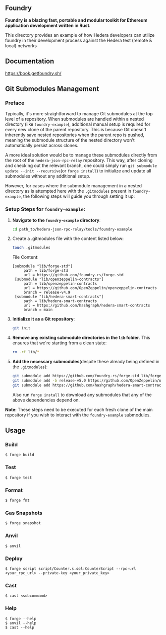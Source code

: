 ## Foundry

**Foundry is a blazing fast, portable and modular toolkit for Ethereum application development written in Rust.**

This directory provides an example of how Hedera developers can utilize foundry in their development process against the Hedera test (remote & local) networks

## Documentation

https://book.getfoundry.sh/

## Git Submodules Management

### Preface

Typically, it's more straightforward to manage Git submodules at the top level of a repository. When submodules are handled within a nested directory (like `foundry-example`), additional manual setup is required for every new clone of the parent repository. This is because Git doesn't inherently save nested repositories when the parent repo is pushed, meaning the submodule structure of the nested directory won't automatically persist across clones.

A more ideal solution would be to manage these submodules directly from the root of the `hedera-json-rpc-relay` repository. This way, after cloning and checking out the relevant branch, one could simply run `git submodule update --init --recursive`(or `forge install`) to initialize and update all submodules without any additional setup.

However, for cases where the submodule management in a nested directory as is attempted here with the `.gitmodules` present in `foundry-example`, the following steps will guide you through setting it up:

### Setup Steps for `foundry-example`:

1. **Navigate to the `foundry-example` directory**:
    ```bash
    cd path_to/hedera-json-rpc-relay/tools/foundry-example
    ```

2. Create a .gitmodules file with the content listed below:
   ```bash
   touch .gitmodules
   ```
   File Content:
   ```
   [submodule "lib/forge-std"]
	    path = lib/forge-std
	    url = https://github.com/foundry-rs/forge-std
    [submodule "lib/openzeppelin-contracts"]
	    path = lib/openzeppelin-contracts
	    url = https://github.com/OpenZeppelin/openzeppelin-contracts
	    branch = release-v4.9
    [submodule "lib/hedera-smart-contracts"]
	    path = lib/hedera-smart-contracts
	    url = https://github.com/hashgraph/hedera-smart-contracts
	    branch = main
   ```

3. **Initialize it as a Git repository**:
    ```bash
    git init
    ```

4. **Remove any existing submodule directories in the `lib` folder**. This ensures that we're starting from a clean state:
    ```bash
    rm -rf lib/*
    ```

5. **Add the necessary submodules**(despite these already being defined in the `.gitmodules`):
    ```bash
    git submodule add https://github.com/foundry-rs/forge-std lib/forge-std
    git submodule add -b release-v5.0 https://github.com/OpenZeppelin/openzeppelin-contracts lib/openzeppelin-contracts
    git submodule add https://github.com/hashgraph/hedera-smart-contracts lib/hedera-smart-contracts
    ```

    Also run `forge install` to download any submodules that any of the above dependencies depend on.

**Note**: These steps need to be executed for each fresh clone of the main repository if you wish to interact with the `foundry-example` submodules.

## Usage

### Build

```shell
$ forge build
```

### Test

```shell
$ forge test
```

### Format

```shell
$ forge fmt
```

### Gas Snapshots

```shell
$ forge snapshot
```

### Anvil

```shell
$ anvil
```

### Deploy

```shell
$ forge script script/Counter.s.sol:CounterScript --rpc-url <your_rpc_url> --private-key <your_private_key>
```

### Cast

```shell
$ cast <subcommand>
```

### Help

```shell
$ forge --help
$ anvil --help
$ cast --help
```
